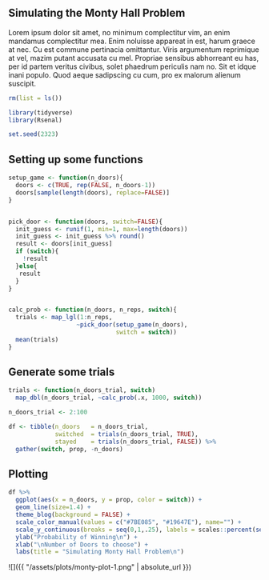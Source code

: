 Simulating the Monty Hall Problem
---------------------------------

Lorem ipsum dolor sit amet, no minimum complectitur vim, an enim mandamus complectitur mea. Enim noluisse appareat in est, harum graece at nec. Cu est commune pertinacia omittantur. Viris argumentum reprimique at vel, mazim putant accusata cu mel. Propriae sensibus abhorreant eu has, per id partem veritus civibus, solet phaedrum periculis nam no. Sit et idque inani populo. Quod aeque sadipscing cu cum, pro ex malorum alienum suscipit.

``` r
rm(list = ls())

library(tidyverse)
library(Rsenal)

set.seed(2323)
```

Setting up some functions
-------------------------

``` r
setup_game <- function(n_doors){
  doors <- c(TRUE, rep(FALSE, n_doors-1))
  doors[sample(length(doors), replace=FALSE)]
}


pick_door <- function(doors, switch=FALSE){
  init_guess <- runif(1, min=1, max=length(doors))
  init_guess <- init_guess %>% round()
  result <- doors[init_guess]
  if (switch){
    !result
  }else{
   result
  }
}


calc_prob <- function(n_doors, n_reps, switch){
  trials <- map_lgl(1:n_reps,
                   ~pick_door(setup_game(n_doors),
                              switch = switch))
  mean(trials)
}
```

Generate some trials
--------------------

``` r
trials <- function(n_doors_trial, switch)
  map_dbl(n_doors_trial, ~calc_prob(.x, 1000, switch))

n_doors_trial <- 2:100

df <- tibble(n_doors   = n_doors_trial,
             switched  = trials(n_doors_trial, TRUE),
             stayed    = trials(n_doors_trial, FALSE)) %>%
  gather(switch, prop, -n_doors)
```

Plotting
--------

``` r
df %>%
  ggplot(aes(x = n_doors, y = prop, color = switch)) +
  geom_line(size=1.4) +
  theme_blog(background = FALSE) +
  scale_color_manual(values = c("#7BE085", "#19647E"), name="") +
  scale_y_continuous(breaks = seq(0,1,.25), labels = scales::percent(seq(0,1,.25))) +
  ylab("Probability of Winning\n") +
  xlab("\nNumber of Doors to choose") +
  labs(title = "Simulating Monty Hall Problem\n")
```

![]({{ "/assets/plots/monty-plot-1.png" | absolute_url }})
